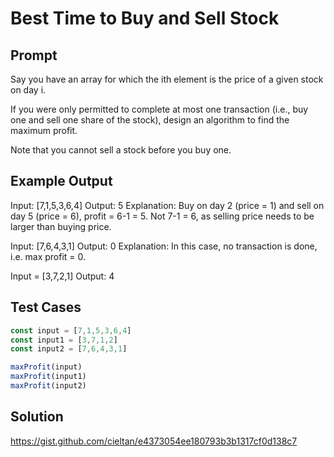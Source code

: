 # Best Time to Buy and Sell Stock

## Prompt
Say you have an array for which the ith element is the price of a given stock on day i.

If you were only permitted to complete at most one transaction (i.e., buy one and sell one share of the stock), design an algorithm to find the maximum profit.

Note that you cannot sell a stock before you buy one.

## Example Output
Input: [7,1,5,3,6,4]
Output: 5
Explanation: Buy on day 2 (price = 1) and sell on day 5 (price = 6), profit = 6-1 = 5.
             Not 7-1 = 6, as selling price needs to be larger than buying price.

Input: [7,6,4,3,1]
Output: 0
Explanation: In this case, no transaction is done, i.e. max profit = 0.

Input = [3,7,2,1]
Output: 4

## Test Cases
```js
const input = [7,1,5,3,6,4]
const input1 = [3,7,1,2]
const input2 = [7,6,4,3,1]

maxProfit(input)
maxProfit(input1)
maxProfit(input2)
```


## Solution
https://gist.github.com/cieltan/e4373054ee180793b3b1317cf0d138c7
